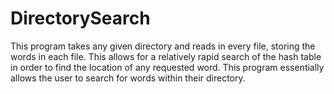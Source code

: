 # DirectorySearch
This program takes any given directory and reads in every file, storing the words in each file. This allows for a relatively rapid search of the hash table in order to find the location of any requested word. This program essentially allows the user to search for words within their directory.

